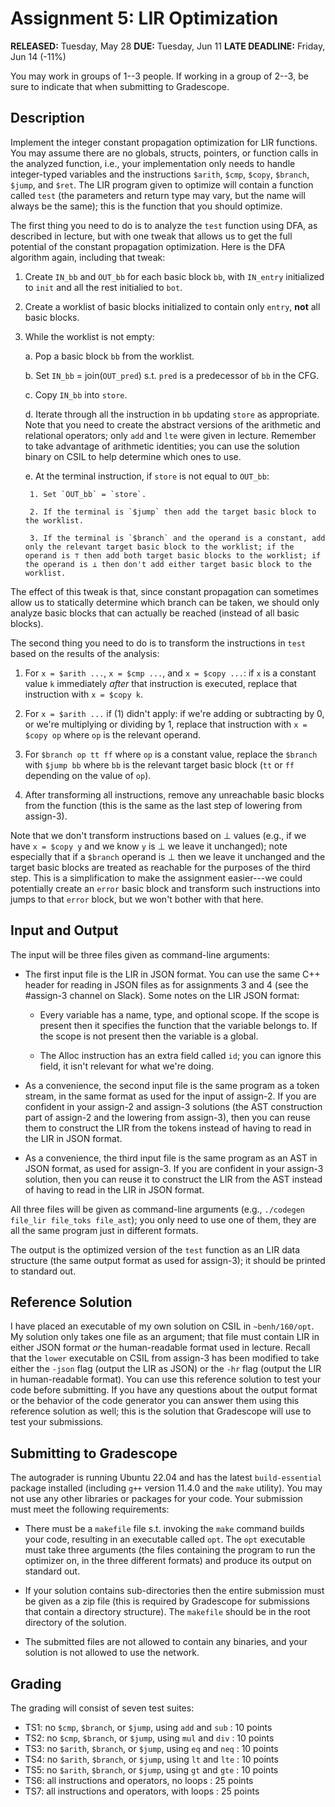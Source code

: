 # Assignment 5: LIR Optimization

__RELEASED:__ Tuesday, May 28
__DUE:__ Tuesday, Jun 11
__LATE DEADLINE:__ Friday, Jun 14 (-11%)

You may work in groups of 1--3 people. If working in a group of 2--3, be sure to indicate that when submitting to Gradescope.

## Description

Implement the integer constant propagation optimization for LIR functions. You may assume there are no globals, structs, pointers, or function calls in the analyzed function, i.e., your implementation only needs to handle integer-typed variables and the instructions `$arith`, `$cmp`, `$copy`, `$branch`, `$jump`, and `$ret`. The LIR program given to optimize will contain a function called `test` (the parameters and return type may vary, but the name will always be the same); this is the function that you should optimize.

The first thing you need to do is to analyze the `test` function using DFA, as described in lecture, but with one tweak that allows us to get the full potential of the constant propagation optimization. Here is the DFA algorithm again, including that tweak:

1. Create `IN_bb` and `OUT_bb` for each basic block `bb`, with `IN_entry` initialized to `init` and all the rest initialied to `bot`.

2. Create a worklist of basic blocks initialized to contain only `entry`, **not** all basic blocks.

3. While the worklist is not empty:

    a. Pop a basic block `bb` from the worklist.

    b. Set `IN_bb` = join(`OUT_pred`) s.t. `pred` is a predecessor of `bb` in the CFG.

    c. Copy `IN_bb` into `store`.

    d. Iterate through all the instruction in `bb` updating `store` as appropriate. Note that you need to create the abstract versions of the arithmetic and relational operators; only `add` and `lte` were given in lecture. Remember to take advantage of arithmetic identities; you can use the solution binary on CSIL to help determine which ones to use.

    e. At the terminal instruction, if `store` is not equal to `OUT_bb`:

        1. Set `OUT_bb` = `store`.

        2. If the terminal is `$jump` then add the target basic block to the worklist.

        3. If the terminal is `$branch` and the operand is a constant, add only the relevant target basic block to the worklist; if the operand is ⊤ then add both target basic blocks to the worklist; if the operand is ⊥ then don't add either target basic block to the worklist.

The effect of this tweak is that, since constant propagation can sometimes allow us to statically determine which branch can be taken, we should only analyze basic blocks that can actually be reached (instead of all basic blocks).

The second thing you need to do is to transform the instructions in `test` based on the results of the analysis:

1. For `x = $arith ...`, `x = $cmp ...`, and `x = $copy ...`: if `x` is a constant value `k` immediately _after_ that instruction is executed, replace that instruction with `x = $copy k`.

2. For `x = $arith ...` if (1) didn't apply: if we're adding or subtracting by 0, or we're multiplying or dividing by 1, replace that instruction with `x = $copy op` where `op` is the relevant operand.

3. For `$branch op tt ff` where `op` is a constant value, replace the `$branch` with `$jump bb` where `bb` is the relevant target basic block (`tt` or `ff` depending on the value of `op`).

4. After transforming all instructions, remove any unreachable basic blocks from the function (this is the same as the last step of lowering from assign-3).

Note that we don't transform instructions based on ⊥ values (e.g., if we have `x = $copy y` and we know `y` is ⊥ we leave it unchanged); note especially that if a `$branch` operand is ⊥ then we leave it unchanged and the target basic blocks are treated as reachable for the purposes of the third step. This is a simplification to make the assignment easier---we could potentially create an `error` basic block and transform such instructions into jumps to that `error` block, but we won't bother with that here.

## Input and Output

The input will be three files given as command-line arguments:

- The first input file is the LIR in JSON format. You can use the same C++ header for reading in JSON files as for assignments 3 and 4 (see the #assign-3 channel on Slack). Some notes on the LIR JSON format:

    - Every variable has a name, type, and optional scope. If the scope is present then it specifies the function that the variable belongs to. If the scope is not present then the variable is a global.

    - The Alloc instruction has an extra field called `id`; you can ignore this field, it isn't relevant for what we're doing.

- As a convenience, the second input file is the same program as a token stream, in the same format as used for the input of assign-2. If you are confident in your assign-2 and assign-3 solutions (the AST construction part of assign-2 and the lowering from assign-3), then you can reuse them to construct the LIR from the tokens instead of having to read in the LIR in JSON format.

- As a convenience, the third input file is the same program as an AST in JSON format, as used for assign-3. If you are confident in your assign-3 solution, then you can reuse it to construct the LIR from the AST instead of having to read in the LIR in JSON format.

All three files will be given as command-line arguments (e.g., `./codegen file_lir file_toks file_ast`); you only need to use one of them, they are all the same program just in different formats.

The output is the optimized version of the `test` function as an LIR data structure (the same output format as used for assign-3); it should be printed to standard out.

## Reference Solution

I have placed an executable of my own solution on CSIL in `~benh/160/opt`. My solution only takes one file as an argument; that file must contain LIR in either JSON format _or_ the human-readable format used in lecture. Recall that the `lower` executable on CSIL from assign-3 has been modified to take either the `-json` flag (output the LIR as JSON) or the `-hr` flag (output the LIR in human-readable format). You can use this reference solution to test your code before submitting. If you have any questions about the output format or the behavior of the code generator you can answer them using this reference solution as well; this is the solution that Gradescope will use to test your submissions.

## Submitting to Gradescope

The autograder is running Ubuntu 22.04 and has the latest `build-essential` package installed (including `g++` version 11.4.0 and the `make` utility). You may not use any other libraries or packages for your code. Your submission must meet the following requirements:

- There must be a `makefile` file s.t. invoking the `make` command builds your code, resulting in an executable called `opt`. The `opt` executable must take three arguments (the files containing the program to run the optimizer on, in the three different formats) and produce its output on standard out.

- If your solution contains sub-directories then the entire submission must be given as a zip file (this is required by Gradescope for submissions that contain a directory structure). The `makefile` should be in the root directory of the solution.

- The submitted files are not allowed to contain any binaries, and your solution is not allowed to use the network.

## Grading

The grading will consist of seven test suites:

- TS1: no `$cmp`, `$branch`, or `$jump`, using `add` and `sub` : 10 points
- TS2: no `$cmp`, `$branch`, or `$jump`, using `mul` and `div` : 10 points
- TS3: no `$arith`, `$branch`, or `$jump`, using `eq` and `neq` : 10 points
- TS4: no `$arith`, `$branch`, or `$jump`, using `lt` and `lte` : 10 points
- TS5: no `$arith`, `$branch`, or `$jump`, using `gt` and `gte` : 10 points
- TS6: all instructions and operators, no loops : 25 points
- TS7: all instructions and operators, with loops : 25 points
